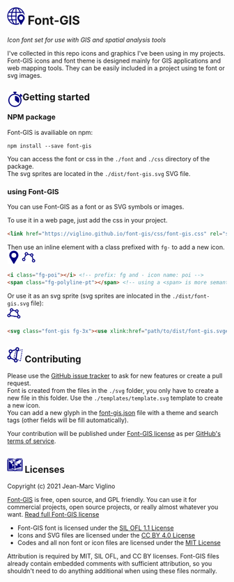 # <img src="https://github.com/Viglino/font-gis/blob/main/svg/globe/uEA82-globe-poi.svg" height="40" /> Font-GIS
*Icon font set for use with GIS and spatial analysis tools*

I've collected in this repo icons and graphics I've been using in my projects.
Font-GIS icons and font theme is designed mainly for GIS applications and web mapping tools. 
They can be easily included in a project using te font or svg images.

## <img src="https://github.com/Viglino/font-gis/blob/main/svg/routing/uEA8F-timer.svg" height="35" align="left" /> Getting started

###  NPM package

Font-GIS is availiable on npm:
```
npm install --save font-gis
```
You can access the font or css in the `./font` and `./css` directory of the package.    
The svg sprites are located in the `./dist/font-gis.svg` SVG file.

### using Font-GIS

You can use Font-GIS as a font or as SVG symbols or images.

To use it in a web page, just add the css in your project.
```html
<link href="https://viglino.github.io/font-gis/css/font-gis.css" rel="stylesheet" />
```
Then use an inline element with a class prefixed with `fg-` to add a new icon.    
<img src="https://github.com/Viglino/font-gis/blob/main/svg/poi/uEA16-poi.svg" height="30" />
<img src="https://github.com/Viglino/font-gis/blob/main/svg/geom/uEA02-polyline-pt.svg" height="30" />
```html
<i class="fg-poi"></i> <!-- prefix: fg and - icon name: poi -->
<span class="fg-polyline-pt"></span> <!-- using a <span> is more semantically correct but a little bit verbose. -->
```
Or use it as an svg sprite (svg sprites are inlocated in the `./dist/font-gis.svg` file):    
<img src="https://github.com/Viglino/font-gis/blob/main/svg/geom/uEA03-polygon-pt.svg" height="30" />
```html
<svg class="font-gis fg-3x"><use xlink:href="path/to/dist/font-gis.svg#fg-polyline-pt" /></svg>
```

## <img src="https://github.com/Viglino/font-gis/blob/main/svg/edit/uEA51-copy-poly.svg" height="35" /> Contributing
Please use the [GitHub issue tracker](https://github.com/Viglino/font-gis/issues) to ask for new features 
or create a pull request.    
Font is created from the files in the `./svg` folder, you only have to create a new file in this folder. 
Use the `./templates/template.svg` template to create a new icon.  
You can add a new glyph in the [font-gis.json](https://github.com/Viglino/font-gis/blob/main/font-gis.json) file with a theme and search tags 
(other fields will be fill automatically).

Your contribution will be published under [Font-GIS license](https://github.com/Viglino/font-gis/blob/main/LICENSE.md) as per [GitHub's terms of service](https://help.github.com/articles/github-terms-of-service/#6-contributions-under-repository-license).


## <img src="https://github.com/Viglino/font-gis/blob/main/svg/map/uEA7A-map-book.svg" height="35" /> Licenses
Copyright (c) 2021 Jean-Marc Viglino

[Font-GIS](https://viglino.github.io/font-gis/) is free, open source, and GPL friendly. 
You can use it for commercial projects, open source projects, or really almost whatever you want.
[Read full Font-GIS license](https://github.com/Viglino/font-gis/blob/main/LICENSE.md)

* Font-GIS font is licensed under the [SIL OFL 1.1 License](https://github.com/Viglino/font-gis/blob/main/LICENSE-OFL.md)
* Icons and SVG files are licensed under the [CC BY 4.0 License](https://github.com/Viglino/font-gis/blob/main/LICENSE-CC-BY.md)
* Codes and all non font or icon files are licensed under the [MIT License](https://github.com/Viglino/font-gis/blob/main/LICENSE-MIT.md)

Attribution is required by MIT, SIL OFL, and CC BY licenses. Font-GIS files already 
contain embedded comments with sufficient attribution, so you shouldn't need to 
do anything additional when using these files normally.
